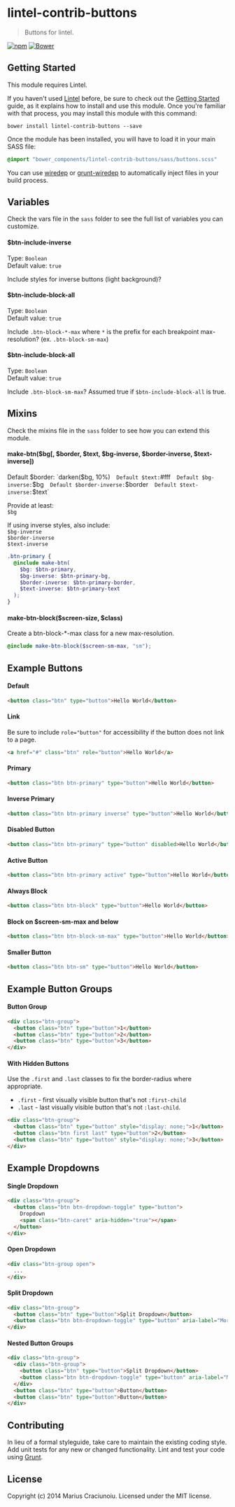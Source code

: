 lintel-contrib-buttons
======================

> Buttons for lintel.

[![npm](https://img.shields.io/npm/v/lintel-contrib-buttons.svg)](https://github.com/lintelio/lintel-contrib-buttons)
[![Bower](https://img.shields.io/bower/v/lintel-contrib-buttons.svg)](https://github.com/lintelio/lintel-contrib-buttons)


## Getting Started
This module requires Lintel.

If you haven't used [Lintel](http://lintel.io/) before, be sure to check out the [Getting Started](http://lintel.io/getting-started) guide, as it explains how to install and use this module. Once you're familiar with that process, you may install this module with this command:

```shell
bower install lintel-contrib-buttons --save
```

Once the module has been installed, you will have to load it in your main SASS file:

```scss
@import "bower_components/lintel-contrib-buttons/sass/buttons.scss"
```

You can use [wiredep](https://github.com/taptapship/wiredep) or [grunt-wiredep](https://github.com/stephenplusplus/grunt-wiredep) to automatically inject files in your build process.


## Variables
Check the vars file in the `sass` folder to see the full list of variables you can customize.

#### $btn-include-inverse
Type: `Boolean`  
Default value: `true`  

Include styles for inverse buttons (light background)?

#### $btn-include-block-all
Type: `Boolean`  
Default value: `true`  

Include `.btn-block-*-max` where `*` is the prefix for each breakpoint max-resolution? (ex. `.btn-block-sm-max`)

#### $btn-include-block-all
Type: `Boolean`  
Default value: `true`  

Include `.btn-block-sm-max`? Assumed true if `$btn-include-block-all` is true.


## Mixins
Check the mixins file in the `sass` folder to see how you can extend this module.

#### make-btn($bg[, $border, $text, $bg-inverse, $border-inverse, $text-inverse])
Default $border: `darken($bg, 10%)`  
Default $text: `#fff`  
Default $bg-inverse: `$bg`  
Default $border-inverse: `$border`  
Default $text-inverse: `$text`  

Provide at least:  
`$bg`

If using inverse styles, also include:  
`$bg-inverse`  
`$border-inverse`  
`$text-inverse`  

```scss
.btn-primary {
  @include make-btn(
    $bg: $btn-primary,
    $bg-inverse: $btn-primary-bg,
    $border-inverse: $btn-primary-border,
    $text-inverse: $btn-primary-text
  );
}
```

#### make-btn-block($screen-size, $class)

Create a btn-block-*-max class for a new max-resolution.

```scss
@include make-btn-block($screen-sm-max, "sm");
```


## Example Buttons

#### Default
```html
<button class="btn" type="button">Hello World</button>
```

#### Link
Be sure to include `role="button"` for accessibility if the button does not link to a page.
```html
<a href="#" class="btn" role="button">Hello World</a>
```

#### Primary
```html
<button class="btn btn-primary" type="button">Hello World</button>
```

#### Inverse Primary
```html
<button class="btn btn-primary inverse" type="button">Hello World</button>
```

#### Disabled Button
```html
<button class="btn btn-primary" type="button" disabled>Hello World</button>
```

#### Active Button
```html
<button class="btn btn-primary active" type="button">Hello World</button>
```

#### Always Block
```html
<button class="btn btn-block" type="button">Hello World</button>
```

#### Block on $screen-sm-max and below
```html
<button class="btn btn-block-sm-max" type="button">Hello World</button>
```

#### Smaller Button
```html
<button class="btn btn-sm" type="button">Hello World</button>
```


## Example Button Groups

#### Button Group
```html
<div class="btn-group">
  <button class="btn" type="button">1</button>
  <button class="btn" type="button">2</button>
  <button class="btn" type="button">3</button>
</div>
```

#### With Hidden Buttons
Use the `.first` and `.last` classes to fix the border-radius where appropriate. 

- `.first` - first visually visible button that's not `:first-child`
- `.last`  - last visually visible button that's not `:last-child`.

```html
<div class="btn-group">
  <button class="btn" type="button" style="display: none;">1</button>
  <button class="btn first last" type="button">2</button>
  <button class="btn" type="button" style="display: none;">3</button>
</div>
```


## Example Dropdowns

#### Single Dropdown
```html
<div class="btn-group">
  <button class="btn btn-dropdown-toggle" type="button">
    Dropdown
    <span class="btn-caret" aria-hidden="true"></span>
  </button>
</div>
```

#### Open Dropdown
```html
<div class="btn-group open">
  ...
</div>
```

#### Split Dropdown
```html
<div class="btn-group">
  <button class="btn" type="button">Split Dropdown</button>
  <button class="btn btn-dropdown-toggle" type="button" aria-label="More Options"><span class="btn-caret" aria-hidden="true"></span></button>
</div>
```

#### Nested Button Groups
```html
<div class="btn-group">
  <div class="btn-group">
    <button class="btn" type="button">Split Dropdown</button>
    <button class="btn btn-dropdown-toggle" type="button" aria-label="More Options"><span class="btn-caret" aria-hidden="true"></span></button>
  </div>
  <button class="btn" type="button">Button</button>
  <button class="btn" type="button">Button</button>
</div>
```


## Contributing
In lieu of a formal styleguide, take care to maintain the existing coding style. Add unit tests for any new or changed functionality. Lint and test your code using [Grunt](http://gruntjs.com/).


## License
Copyright (c) 2014 Marius Craciunoiu. Licensed under the MIT license.
